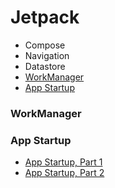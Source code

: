# Jetpack

- Compose
- Navigation
- Datastore
- [WorkManager](#workmanager)
- [App Startup](#app-startup)


### WorkManager

### App Startup
- [App Startup, Part 1](https://medium.com/androiddevelopers/app-startup-part-1-34f57b65cacd)
- [App Startup, Part 2](https://medium.com/androiddevelopers/app-startup-part-2-c431e80d0df)
